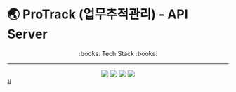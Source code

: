 # :earth_asia: ProTrack (업무추적관리) - API Server
<div align="center">
  :books: Tech Stack :books:
  <hr />
  <img src="https://img.shields.io/badge/Java-007396?style=flat&logo=java&logoColor=fff" />
  <img src="https://img.shields.io/badge/Spring-6DB33F?style=flat&logo=spring&logoColor=fff" />
  <img src="https://img.shields.io/badge/Spring Boot-6DB33F?style=flat&logo=springboot&logoColor=fff" />
  <img src="https://img.shields.io/badge/MySQL-4479A1?style=flat&logo=mysql&logoColor=fff" />
</div>
#
